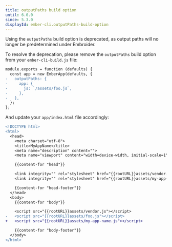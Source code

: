 ```yaml
---
title: outputPaths build option
until: 6.0.0
since: 5.3.0
displayId: ember-cli.outputPaths-build-option
---
```



Using the `outputPaths` build option is deprecated, as output paths will no longer be predetermined under Embroider.

To resolve the deprecation, please remove the `outputPaths` build option from your `ember-cli-build.js` file:

```diff
module.exports = function (defaults) {
  const app = new EmberApp(defaults, {
-   outputPaths: {
-     app: {
-       js: `/assets/foo.js`,
-     },
-   },
  };
};
```

And update your `app/index.html` file accordingly:

```diff
<!DOCTYPE html>
<html>
  <head>
    <meta charset="utf-8">
    <title>MyAppName</title>
    <meta name="description" content="">
    <meta name="viewport" content="width=device-width, initial-scale=1">

    {{content-for "head"}}

    <link integrity="" rel="stylesheet" href="{{rootURL}}assets/vendor.css">
    <link integrity="" rel="stylesheet" href="{{rootURL}}assets/my-app-name.css">

    {{content-for "head-footer"}}
  </head>
  <body>
    {{content-for "body"}}

    <script src="{{rootURL}}assets/vendor.js"></script>
-   <script src="{{rootURL}}assets/foo.js"></script>
+   <script src="{{rootURL}}assets/my-app-name.js"></script>

    {{content-for "body-footer"}}
  </body>
</html>
```
